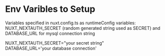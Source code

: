 # Env Varibles to Setup

Variables specified in nuxt.config.ts as runtimeConfig variables: NUXT_NEXTAUTH_SECRET (random generated string used as SECRET) and DATABASE_URL for mysql connection string  

NUXT_NEXTAUTH_SECRET="your secret string"\
DATABASE_URL='your database connection'
